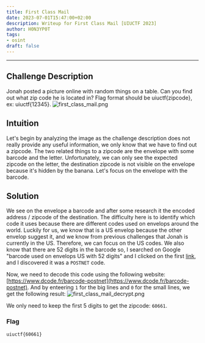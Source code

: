 ```yaml
---
title: First Class Mail
date: 2023-07-01T15:47:00+02:00
description: Writeup for First Class Mail [UIUCTF 2023]
author: H0N3YP0T
tags:
- osint
draft: false
---
```

___

## Challenge Description

Jonah posted a picture online with random things on a table. Can you find out what zip code he is located in? Flag format should be uiuctf{zipcode}, ex: uiuctf{12345}.
![first_class_mail.png](/images/uiuctf_2023/first_class_mail.jpg)

## Intuition

Let's begin by analyzing the image as the challenge description does not really provide any useful information, we only know that we have to find out a zipcode.
The two related things to a zipcode are the envelope with some barcode and the letter. Unfortunately, we can only see the expected zipcode on the letter, the destination zipcode is not visible on the envelope because it's hidden by the banana.
Let's focus on the envelope with the barcode.


## Solution

We see on the envelope a barcode and after some research it the encoded address / zipcode of the destination. The difficulty here
is to identify which code it uses because there are different codes used on envelops around the world.
Luckily for us, we know that is a US envelop because the other envelop suggest it, and we know from previous challenges 
that Jonah is currently in the US. Therefore, we can focus on the US codes. We also know that there are 52 digits in the barcode so,
I searched on Google "barcode used on envelops US with 52 digits" and I clicked on the first [link](https://bizfluent.com/how-6765456-read-postal-bar-codes.html),
and I discovered it was a `POSTNET` code.

Now, we need to decode this code using the following website: [https://www.dcode.fr/barcode-postnet](https://www.dcode.fr/barcode-postnet).
And by enteering `1` for the big lines and `0` for the small lines, we get the following result:
![first_class_mail_decrypt.png](/images/uiuctf_2023/mail_decrypt.png)

We only need to keep the first 5 digits to get the zipcode: `60661`.

### Flag

`uiuctf{60661}`


